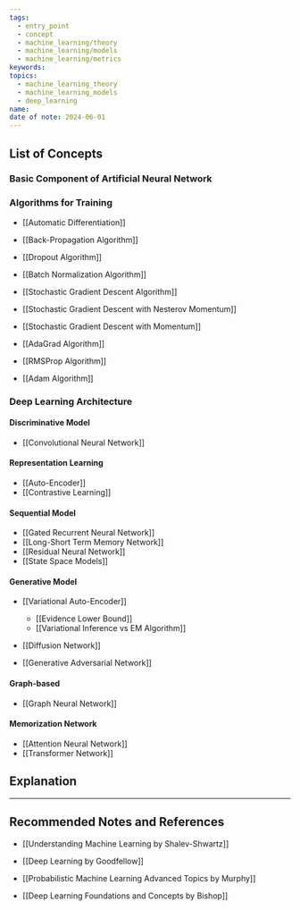 ```yaml
---
tags:
  - entry_point
  - concept
  - machine_learning/theory
  - machine_learning/models
  - machine_learning/metrics
keywords: 
topics:
  - machine_learning_theory
  - machine_learning_models
  - deep_learning
name: 
date of note: 2024-06-01
---
```


## List of Concepts

### Basic Component of Artificial Neural Network




### Algorithms for Training

- [[Automatic Differentiation]]
- [[Back-Propagation Algorithm]]

- [[Dropout Algorithm]]
- [[Batch Normalization Algorithm]]

- [[Stochastic Gradient Descent Algorithm]]
- [[Stochastic Gradient Descent with Nesterov Momentum]]
- [[Stochastic Gradient Descent with Momentum]]
- [[AdaGrad Algorithm]]
- [[RMSProp Algorithm]]
- [[Adam Algorithm]]

### Deep Learning Architecture

#### Discriminative Model

- [[Convolutional Neural Network]]

#### Representation Learning

- [[Auto-Encoder]]
- [[Contrastive Learning]]

#### Sequential Model

- [[Gated Recurrent Neural Network]]
- [[Long-Short Term Memory Network]]
- [[Residual Neural Network]]
- [[State Space Models]]

#### Generative Model

- [[Variational Auto-Encoder]]
	- [[Evidence Lower Bound]]
	- [[Variational Inference vs EM Algorithm]]

- [[Diffusion Network]]
- [[Generative Adversarial Network]]

#### Graph-based

- [[Graph Neural Network]]

#### Memorization Network

- [[Attention Neural Network]]
- [[Transformer Network]]








## Explanation





-----------
##  Recommended Notes and References

- [[Understanding Machine Learning by Shalev-Shwartz]]


- [[Deep Learning by Goodfellow]]
- [[Probabilistic Machine Learning Advanced Topics by Murphy]]
- [[Deep Learning Foundations and Concepts by Bishop]]



